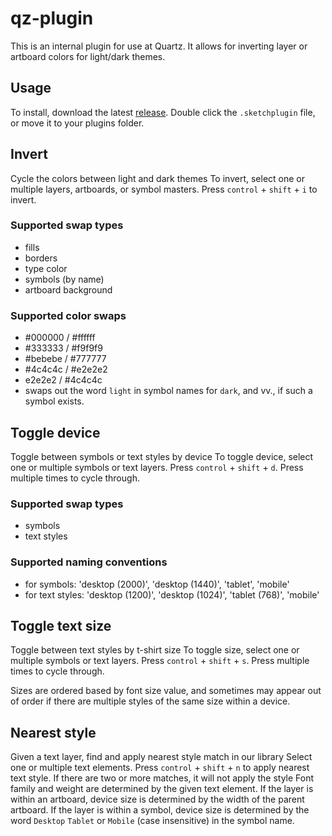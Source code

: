 # qz-plugin

This is an internal plugin for use at Quartz. It allows for inverting layer or artboard colors for light/dark themes.

## Usage

To install, download the latest [release](https://github.com/elankiderman/qz-plugin/releases). Double click the `.sketchplugin` file, or move it to your plugins folder.

## Invert
Cycle the colors between light and dark themes
To invert, select one or multiple layers, artboards, or symbol masters. Press `control` + `shift` + `i` to invert.

### Supported swap types
- fills
- borders
- type color
- symbols (by name)
- artboard background

### Supported color swaps
- #000000 / #ffffff
- #333333 / #f9f9f9
- #bebebe / #777777
- #4c4c4c / #e2e2e2
- e2e2e2 / #4c4c4c
- swaps out the word `light` in symbol names for `dark`, and vv., if such a symbol exists.


## Toggle device
Toggle between symbols or text styles by device
To toggle device, select one or multiple symbols or text layers. Press `control` + `shift` + `d`. Press multiple times to cycle through.

### Supported swap types
- symbols
- text styles

### Supported naming conventions
- for symbols: 'desktop (2000)', 'desktop (1440)', 'tablet', 'mobile'
- for text styles: 'desktop (1200)', 'desktop (1024)', 'tablet (768)', 'mobile'


## Toggle text size
Toggle between text styles by t-shirt size
To toggle size, select one or multiple symbols or text layers. Press `control` + `shift` + `s`. Press multiple times to cycle through.

Sizes are ordered based by font size value, and sometimes may appear out of order if there are multiple styles of the same size within a device.


## Nearest style
Given a text layer, find and apply nearest style match in our library
Select one or multiple text elements. Press `control` + `shift` + `n` to apply nearest text style.
If there are two or more matches, it will not apply the style
Font family and weight are determined by the given text element.
If the layer is within an artboard, device size is determined by the width of the parent artboard.
If the layer is within a symbol, device size is determined by the word `Desktop` `Tablet` or `Mobile` (case insensitive) in the symbol name.
